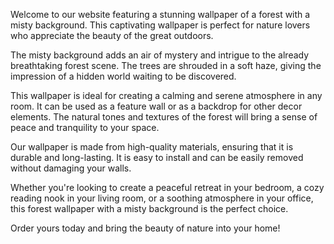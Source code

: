 <!--
Write me content for website with wallpaper "A forest with a misty background"
-->

<!--font:Montserrat-->

Welcome to our website featuring a stunning wallpaper of a forest with a misty background. This captivating wallpaper is perfect for nature lovers who appreciate the beauty of the great outdoors.

The misty background adds an air of mystery and intrigue to the already breathtaking forest scene. The trees are shrouded in a soft haze, giving the impression of a hidden world waiting to be discovered.

This wallpaper is ideal for creating a calming and serene atmosphere in any room. It can be used as a feature wall or as a backdrop for other decor elements. The natural tones and textures of the forest will bring a sense of peace and tranquility to your space.

Our wallpaper is made from high-quality materials, ensuring that it is durable and long-lasting. It is easy to install and can be easily removed without damaging your walls.

Whether you're looking to create a peaceful retreat in your bedroom, a cozy reading nook in your living room, or a soothing atmosphere in your office, this forest wallpaper with a misty background is the perfect choice.

Order yours today and bring the beauty of nature into your home!
